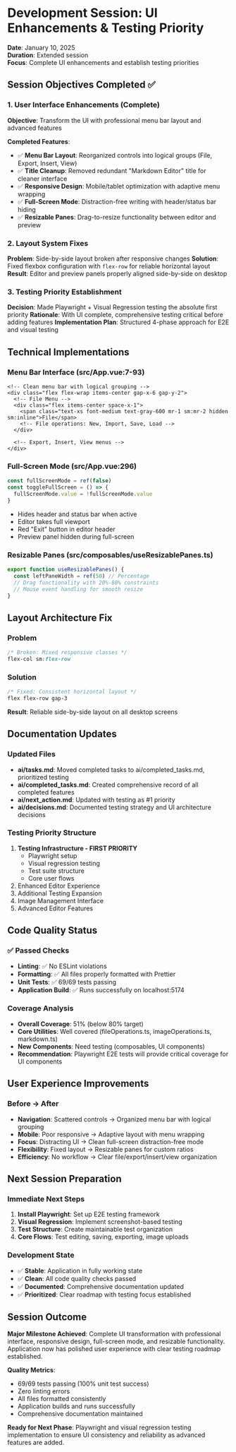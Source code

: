 # Development Session: UI Enhancements & Testing Priority

**Date**: January 10, 2025  
**Duration**: Extended session  
**Focus**: Complete UI enhancements and establish testing priorities

## Session Objectives Completed ✅

### 1. User Interface Enhancements (Complete)
**Objective**: Transform the UI with professional menu bar layout and advanced features

**Completed Features**:
- ✅ **Menu Bar Layout**: Reorganized controls into logical groups (File, Export, Insert, View)
- ✅ **Title Cleanup**: Removed redundant "Markdown Editor" title for cleaner interface
- ✅ **Responsive Design**: Mobile/tablet optimization with adaptive menu wrapping
- ✅ **Full-Screen Mode**: Distraction-free writing with header/status bar hiding
- ✅ **Resizable Panes**: Drag-to-resize functionality between editor and preview

### 2. Layout System Fixes
**Problem**: Side-by-side layout broken after responsive changes
**Solution**: Fixed flexbox configuration with `flex-row` for reliable horizontal layout
**Result**: Editor and preview panels properly aligned side-by-side on desktop

### 3. Testing Priority Establishment
**Decision**: Made Playwright + Visual Regression testing the absolute first priority
**Rationale**: With UI complete, comprehensive testing critical before adding features
**Implementation Plan**: Structured 4-phase approach for E2E and visual testing

## Technical Implementations

### Menu Bar Interface (src/App.vue:7-93)
```vue
<!-- Clean menu bar with logical grouping -->
<div class="flex flex-wrap items-center gap-x-6 gap-y-2">
  <!-- File Menu -->
  <div class="flex items-center space-x-1">
    <span class="text-xs font-medium text-gray-600 mr-1 sm:mr-2 hidden sm:inline">File</span>
    <!-- File operations: New, Import, Save, Load -->
  </div>
  
  <!-- Export, Insert, View menus -->
</div>
```

### Full-Screen Mode (src/App.vue:296)
```typescript
const fullScreenMode = ref(false)
const toggleFullScreen = () => {
  fullScreenMode.value = !fullScreenMode.value
}
```
- Hides header and status bar when active
- Editor takes full viewport
- Red "Exit" button in editor header
- Preview panel hidden during full-screen

### Resizable Panes (src/composables/useResizablePanes.ts)
```typescript
export function useResizablePanes() {
  const leftPaneWidth = ref(50) // Percentage
  // Drag functionality with 20%-80% constraints
  // Mouse event handling for smooth resize
}
```

## Layout Architecture Fix

### Problem
```css
/* Broken: Mixed responsive classes */
flex-col sm:flex-row
```

### Solution  
```css
/* Fixed: Consistent horizontal layout */
flex flex-row gap-3
```

**Result**: Reliable side-by-side layout on all desktop screens

## Documentation Updates

### Updated Files
- **ai/tasks.md**: Moved completed tasks to ai/completed_tasks.md, prioritized testing
- **ai/completed_tasks.md**: Created comprehensive record of all completed features
- **ai/next_action.md**: Updated with testing as #1 priority
- **ai/decisions.md**: Documented testing strategy and UI architecture decisions

### Testing Priority Structure
1. **Testing Infrastructure - FIRST PRIORITY**
   - Playwright setup
   - Visual regression testing
   - Test suite structure  
   - Core user flows
2. Enhanced Editor Experience
3. Additional Testing Expansion
4. Image Management Interface
5. Advanced Editor Features

## Code Quality Status

### ✅ Passed Checks
- **Linting**: ✅ No ESLint violations
- **Formatting**: ✅ All files properly formatted with Prettier
- **Unit Tests**: ✅ 69/69 tests passing
- **Application Build**: ✅ Runs successfully on localhost:5174

### Coverage Analysis
- **Overall Coverage**: 51% (below 80% target)
- **Core Utilities**: Well covered (fileOperations.ts, imageOperations.ts, markdown.ts)
- **New Components**: Need testing (composables, UI components)
- **Recommendation**: Playwright E2E tests will provide critical coverage for UI components

## User Experience Improvements

### Before → After
- **Navigation**: Scattered controls → Organized menu bar with logical grouping
- **Mobile**: Poor responsive → Adaptive layout with menu wrapping  
- **Focus**: Distracting UI → Clean full-screen distraction-free mode
- **Flexibility**: Fixed layout → Resizable panes for custom ratios
- **Efficiency**: No workflow → Clear file/export/insert/view organization

## Next Session Preparation

### Immediate Next Steps
1. **Install Playwright**: Set up E2E testing framework
2. **Visual Regression**: Implement screenshot-based testing
3. **Test Structure**: Create maintainable test organization
4. **Core Flows**: Test editing, saving, exporting, image uploads

### Development State
- ✅ **Stable**: Application in fully working state
- ✅ **Clean**: All code quality checks passed
- ✅ **Documented**: Comprehensive documentation updated
- ✅ **Prioritized**: Clear roadmap with testing focus established

## Session Outcome

**Major Milestone Achieved**: Complete UI transformation with professional interface, responsive design, full-screen mode, and resizable functionality. Application now has polished user experience with clear testing roadmap established.

**Quality Metrics**:
- 69/69 tests passing (100% unit test success)
- Zero linting errors
- All files formatted consistently
- Application builds and runs successfully
- Comprehensive documentation maintained

**Ready for Next Phase**: Playwright and visual regression testing implementation to ensure UI consistency and reliability as advanced features are added.
